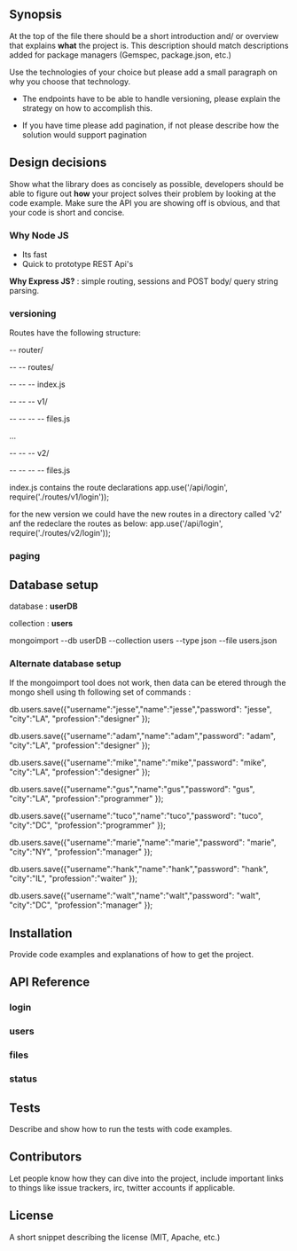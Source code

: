 ## Synopsis

At the top of the file there should be a short introduction and/ or overview that explains **what** the project is. This description should match descriptions added for package managers (Gemspec, package.json, etc.)

Use the technologies of your choice but please add a small paragraph on why you choose that technology.

- The endpoints have to be able to handle versioning, please explain the strategy on how to accomplish this.

- If you have time please add pagination, if not please describe how the solution would support pagination

## Design decisions

Show what the library does as concisely as possible, developers should be able to figure out **how** your project solves their problem by looking at the code example. Make sure the API you are showing off is obvious, and that your code is short and concise.

### Why Node JS

<ul>
    <li>Its fast</li>
    <li>Quick to prototype REST Api's</li>
</ul>

**Why Express JS?** : simple routing, sessions and POST body/ query string parsing.

### versioning

Routes have the following structure:


-- router/

-- -- routes/

-- -- -- index.js

-- -- -- v1/

-- -- -- -- files.js

...

-- -- -- v2/

-- -- -- -- files.js


index.js contains the route declarations
    app.use('/api/login', require('./routes/v1/login'));

for the new version we could have the new routes in a directory called 'v2' anf the redeclare the routes as below:
    app.use('/api/login', require('./routes/v2/login'));



### paging



## Database setup

database : **userDB**

collection : **users**

mongoimport --db userDB --collection users --type json --file users.json

### Alternate database setup

If the mongoimport tool does not work, then data can be etered through the mongo shell using th following set of commands :

db.users.save({"username":"jesse","name":"jesse","password": "jesse", "city":"LA", "profession":"designer" });

db.users.save({"username":"adam","name":"adam","password": "adam", "city":"LA", "profession":"designer" });

db.users.save({"username":"mike","name":"mike","password": "mike", "city":"LA", "profession":"designer" });

db.users.save({"username":"gus","name":"gus","password": "gus", "city":"LA", "profession":"programmer" });

db.users.save({"username":"tuco","name":"tuco","password": "tuco", "city":"DC", "profession":"programmer" });

db.users.save({"username":"marie","name":"marie","password": "marie", "city":"NY", "profession":"manager" });

db.users.save({"username":"hank","name":"hank","password": "hank", "city":"IL", "profession":"waiter" });

db.users.save({"username":"walt","name":"walt","password": "walt", "city":"DC", "profession":"manager" });



## Installation

Provide code examples and explanations of how to get the project.

## API Reference

### login
### users
### files
### status

## Tests

Describe and show how to run the tests with code examples.

## Contributors

Let people know how they can dive into the project, include important links to things like issue trackers, irc, twitter accounts if applicable.

## License

A short snippet describing the license (MIT, Apache, etc.)
